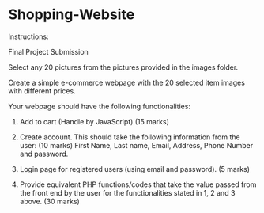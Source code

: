 # Shopping-Website
Instructions:

Final Project Submission 

Select any 20 pictures from the pictures provided in the images folder.

Create a simple e-commerce webpage with the 20 selected item images with different prices.

Your webpage should have the following functionalities:

1. Add to cart (Handle by JavaScript) (15 marks)

2. Create account. This should take the following information from the user: (10 marks) First Name, Last name, Email, Address, Phone Number and password.

3. Login page for registered users (using email and password). (5 marks)

4. Provide equivalent PHP functions/codes that take the value passed from the front end by the user for the functionalities stated in 1, 2 and 3 above. (30 marks)
